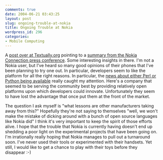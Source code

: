 ```yaml
---
comments: true
date: 2004-06-21 03:43:25
layout: post
slug: ongoing-trouble-at-nokia
title: Ongoing Trouble at Nokia
wordpress_id: 296
categories:
- Mobile Computing
---
```


A [post over at Textually.org](http://www.textually.org/textually/archives/004233.htm) pointing to a [summary from the Nokia Connection press conference](http://enorgis.com/mor20040619.htm#BlogID3559). Some interesting insights in there. I'm not a Nokia user, but I've heard so many good opinions of their phones that I've been planning to try one out. In particular, developers seem to like the platform for all the right reasons. In particular, the [news about either Perl or Python being available](http://www.mobilewhack.com/programming/perl/perl_on_nokia.html) really caught my attention. Here's a company that seemed to be serving the community best by providing relatively open platforms upon which developers could innovate. Unfortunately they seem to have lost the advantage that once put them at the front of the market.

The question I ask myself is "what lessons are other manufacturers taking away from this?" Hopefully they're not saying to themselves "well, we won't make the mistake of dicking around with a bunch of open source languages like Nokia did" I think it's very important to keep the spirit of those efforts alive. I hope that the trouble that Nokia is currently having doesn't end up shedding a poor light on the experimental projects that have been going on. I'm irrationally really hoping that Nokia manages to pull out a turnaround soon. I've never used their tools or experimented with their handsets. Yet still, I would like to get a chance to play with their toys before they disappear :-)
